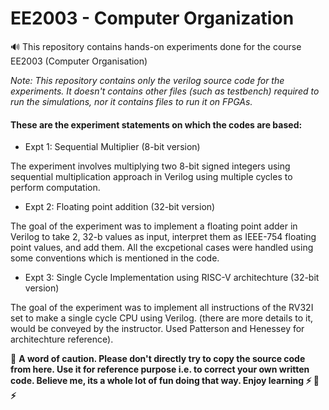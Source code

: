 # EE2003 - Computer Organization

:loud_sound: This repository contains hands-on experiments done for the course EE2003 (Computer Organisation) 

*Note: This repository contains only the verilog source code for the experiments. It doesn't contains other files (such as testbench) required to run the simulations, nor it contains files to run it on FPGAs.*

#### These are the experiment statements on which the codes are based:

* Expt 1: Sequential Multiplier (8-bit version)

The experiment involves multiplying two 8-bit signed integers using sequential multiplication approach in Verilog using multiple cycles to perform computation.

* Expt 2: Floating point addition (32-bit version)

The goal of the experiment was to implement a floating point adder in Verilog to take 2, 32-b values as input, interpret them as IEEE-754 floating point values, and add them. All the excpetional cases were handled using some conventions which is mentioned in the code.

* Expt 3: Single Cycle Implementation using RISC-V architechture (32-bit version)

The goal of the experiment was to implement all instructions of the RV32I set to make a single cycle CPU using Verilog. (there are more details to it, would be conveyed by the instructor. Used Patterson and Henessey for architechture reference).

:rotating_light: **A word of caution. Please don't directly try to copy the source code from here. Use it for reference purpose i.e. to correct your own written code. Believe me, its a whole lot of fun doing that way. Enjoy learning :zap: :green_heart: :zap:** 

